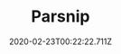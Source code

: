 ---
templateKey: blog-post
featuredpost: false
date: 2020-02-23T00:22:22.711Z
title: Parsnip
description: A spring tuber closely related to the carrot. It has an earthy taste and is full of nutrients.
type: vegetable
sellPrice: 35
energy: 25
health: 11
featuredimage: /img/Parsnip.png
tags:
  - spring
  - edible
  - Pam
  - vegetable
  - Farmers Lunch
  - Parsnip Soup
  - Spring Crops Bundle
  - Quality Crops Bundle
  - pickles
---